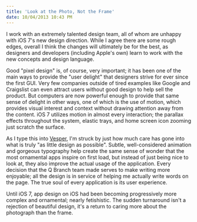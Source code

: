 ```yaml
---
title: 'Look at the Photo, Not the Frame'
date: 10/04/2013 10:43 PM
---
```

I work with an extremely talented design team, all of whom are unhappy with iOS 7's new design direction. While I agree there are some rough edges, overall I think the changes will ultimately be for the best, as designers and developers (including Apple's own) learn to work with the new concepts and design language.

Good "pixel design" is, of course, very important; it has been one of the main ways to provide the "user delight" that designers strive for ever since the first GUI. Very few companies outside of tired examples like Google and Craigslist can even attract users without good design to help sell the product. But computers are now powerful enough to provide that same sense of delight in other ways, one of which is the use of motion, which provides visual interest and context without drawing attention away from the content. iOS 7 utilizes motion in almost every interaction; the parallax effects throughout the system, elastic trays, and home screen icon zooming just scratch the surface.

As I type this into [Vesper](http://vesperapp.co), I'm struck by just how much care has gone into what is truly "as little design as possible". Subtle, well-considered animation and gorgeous typography help create the same sense of wonder that the most ornamental apps inspire on first load, but instead of just being nice to look at, they also improve the actual usage of the application. Every decision that the Q Branch team made serves to make writing more enjoyable; all the design is in service of helping me actually write words on the page. The true soul of every application is its user experience.

Until iOS 7, app design on iOS had been becoming progressively more complex and ornamental; nearly fetishistic. The sudden turnaround isn't a rejection of beautiful design, it's a return to caring more about the photograph than the frame.
